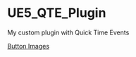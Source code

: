 # UE5_QTE_Plugin
My custom plugin with Quick Time Events

[Button Images](https://www.pngwing.com/en/free-png-zhpds/download)